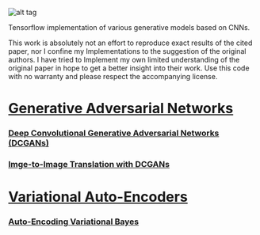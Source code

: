 ![alt tag](trained_models/VAE_MNIST/posterior_likelihood_evolution.gif)

Tensorflow implementation of various generative models based on CNNs. 

This work is absolutely not an effort to reproduce exact results of the cited paper, nor I confine my Implementations to the suggestion of the original authors. I have tried to Implement my own limited understanding of the original paper in hope to get a better insight into their work. Use this code with no warranty and please respect the accompanying license.

# [**Generative Adversarial Networks**](GenerativeAdversarialNetworks)
### [**Deep Convolutional Generative Adversarial Networks (DCGANs)**](GenerativeAdversarialNetworks/DCGAN_MNIST.ipynb)
### [**Imge-to-Image Translation with DCGANs**](GenerativeAdversarialNetworks/img2imgGAN.ipynb)

# [**Variational Auto-Encoders**](VariationalAutoEncoders)
### [**Auto-Encoding Variational Bayes**](VariationalAutoEncoders/VAE_MNIST.ipynb)

